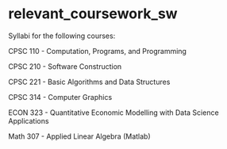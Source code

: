 # relevant_coursework_sw
Syllabi for the following courses:

CPSC 110 - Computation, Programs, and Programming

CPSC 210 - Software Construction

CPSC 221 - Basic Algorithms and Data Structures

CPSC 314 - Computer Graphics

ECON 323 - Quantitative Economic Modelling with Data Science Applications

Math 307 - Applied Linear Algebra (Matlab)
